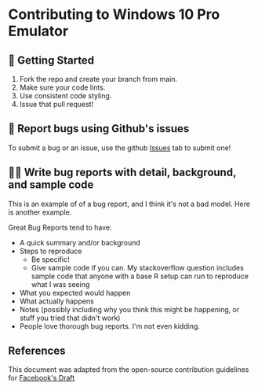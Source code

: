 # Contributing to Windows 10 Pro Emulator

## 📑 Getting Started

1. Fork the repo and create your branch from main.
2. Make sure your code lints.
3. Use consistent code styling.
4. Issue that pull request!

## 🐛 Report bugs using Github's issues
To submit a bug or an issue, use the github [Issues](https://github.com/sunkanmii/Windows-10-Pro-Emulator/issues) tab to submit one!

## ✍🏾 Write bug reports with detail, background, and sample code
This is an example of of a bug report, and I think it's not a bad model. Here is another example.

Great Bug Reports tend to have:

* A quick summary and/or background
* Steps to reproduce
  * Be specific!
  * Give sample code if you can. My stackoverflow question includes sample code that anyone with a base R setup can run to reproduce what I was seeing
* What you expected would happen
* What actually happens
* Notes (possibly including why you think this might be happening, or stuff you tried that didn't work)
* People love thorough bug reports. I'm not even kidding.

## References
This document was adapted from the open-source contribution guidelines for [Facebook's Draft](https://github.com/facebookarchive/jcommon)
